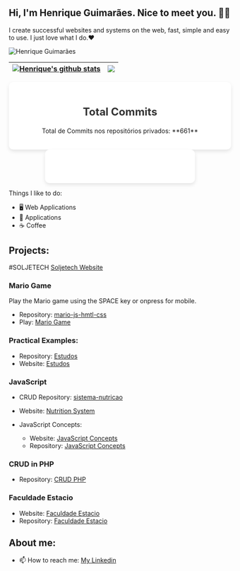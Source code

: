 

## Hi, I'm Henrique Guimarães. Nice to meet you. 👋🏻 

I create successful websites and systems on the web, fast, simple and easy to use. I just love what I do.❤
<p align="left"> <img src="https://komarev.com/ghpvc/?username=bkhenrique" alt="Henrique Guimarães" /> </p>

| <a href="https://github.com/bkhenrique/github-readme-stats"><img align="center" src="https://github-readme-stats.vercel.app/api?username=bkhenrique&show_icons=true&include_all_commits=true&theme=buefy&hide_border=true" alt="Henrique's github stats" /></a> | <a href="https://github.com/bkhenrique/github-readme-stats"><img align="center" src="https://github-readme-stats.vercel.app/api/top-langs/?username=bkhenrique&layout=compact&theme=buefy&hide_border=true" /></a> |
| ------------- | ------------- |

<div align="center" style="background-color: #fff; padding: 20px; border-radius: 10px; box-shadow: 0 4px 8px rgba(0, 0, 0, 0.1);">
  <h2 style="font-size: 24px; color: #333;">Total Commits</h2>
  <p align="center">Total de Commits nos repositórios privados: **661**</p>
</div>
<div align="center" style="background-color: #fff; padding: 20px; border-radius: 10px; box-shadow: 0 4px 8px rgba(0, 0, 0, 0.1); width: 300px; margin: auto;">
  <h2 style="color: #333;"></h2>
  <p style="font-size: 36px; color: #00C853;"><strong></strong></p>
</div>

Things I like to do:
- 🖥 Web Applications
- 📱 Applications
- :coffee: Coffee

## Projects:
#SOLJETECH
[Soljetech Website](http://www.soljetech.com/)

### Mario Game

Play the Mario game using the SPACE key or onpress for mobile.

- Repository: [mario-js-hmtl-css](https://github.com/bkhenrique/mario-js-hmtl-css)
- Play: [Mario Game](https://bkhenrique.github.io/mario-js-hmtl-css/index.html)

### Practical Examples:

- Repository: [Estudos](https://github.com/bkhenrique/Estudos)
- Website: [Estudos](https://bkhenrique.github.io/Estudos/)

### JavaScript

- CRUD Repository: [sistema-nutricao](https://github.com/bkhenrique/sistema-nutricao)
- Website: [Nutrition System](https://bkhenrique.github.io/sistema-nutricao/)

- JavaScript Concepts:
  - Website: [JavaScript Concepts](https://bkhenrique.github.io/faculdade-estacio/js/index.html)
  - Repository: [JavaScript Concepts](https://github.com/bkhenrique/faculdade-estacio/blob/main/js/index.html)

### CRUD in PHP

- Repository: [CRUD PHP](https://github.com/bkhenrique/crud-php)

### Faculdade Estacio

- Website: [Faculdade Estacio](https://bkhenrique.github.io/faculdade-estacio/)
- Repository: [Faculdade Estacio](https://github.com/bkhenrique/faculdade-estacio)

## About me:
- 📫 How to reach me: [My Linkedin](https://www.linkedin.com/in/devhenriqueguimaraes/)

